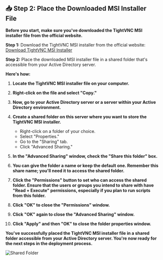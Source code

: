## 📥 Step 2: Place the Downloaded MSI Installer File

**Before you start, make sure you've downloaded the TightVNC MSI installer file from the official website.**

**Step 1:** Download the TightVNC MSI installer from the official website:
[Download TightVNC MSI Installer](https://www.tightvnc.com/download.php)

**Step 2:** Place the downloaded MSI installer file in a shared folder that's accessible from your Active Directory server.

**Here's how:**

1. **Locate the TightVNC MSI installer file on your computer.**

2. **Right-click on the file and select "Copy."**

3. **Now, go to your Active Directory server or a server within your Active Directory environment.**

4. **Create a shared folder on this server where you want to store the TightVNC MSI installer.**

   - Right-click on a folder of your choice.
   - Select "Properties."
   - Go to the "Sharing" tab.
   - Click "Advanced Sharing."

5. **In the "Advanced Sharing" window, check the "Share this folder" box.**

6. **You can give the folder a name or keep the default one. Remember this share name; you'll need it to access the shared folder.**

7. **Click the "Permissions" button to set who can access the shared folder. Ensure that the users or groups you intend to share with have "Read + Execute" permissions, especially if you plan to run scripts from this folder.**

8. **Click "OK" to close the "Permissions" window.**

9. **Click "OK" again to close the "Advanced Sharing" window.**

10. **Click "Apply" and then "OK" to close the folder properties window.**

**You've successfully placed the TightVNC MSI installer file in a shared folder accessible from your Active Directory server. You're now ready for the next steps in the deployment process.**

![Shared Folder](https://github.com/DorArlaki/Remote-TightVNC-Installer/assets/107101354/50c64be4-9a53-43bf-9760-f35631f94b46)
